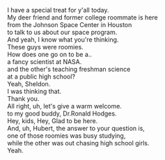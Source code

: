
I have a special treat for y'all today.     
My deer friend and former college roommate is here     
from the Johnson Space Center in Houston     
to talk to us about our space program.     
And yeah, I know what you're thinking.     
These guys were roomies.     
How does one go on to be a..     
a fancy scientist at NASA.     
and the other's teaching freshman science     
at a public high school?     
Yeah, Sheldon.     
I was thinking that.     
Thank you.     
All right, uh, let's give a warm welcome.     
to my good buddy, Dr.Ronald Hodges.     
Hey, kids, Hey, Glad to be here.     
And, uh, Hubert, the answer to your question is,     
one of those roomies was busy studying,     
while the other was out chasing high school girls.     
Yeah.     





